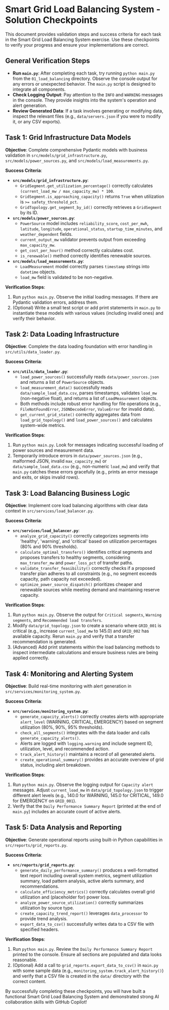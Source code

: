 # Smart Grid Load Balancing System - Solution Checkpoints

This document provides validation steps and success criteria for each task in the Smart Grid Load Balancing System exercise. Use these checkpoints to verify your progress and ensure your implementations are correct.

## General Verification Steps

-   **Run `main.py`**: After completing each task, try running `python main.py` from the `01_load_balancing` directory. Observe the console output for any errors or unexpected behavior. The `main.py` script is designed to integrate all components.
-   **Check Logging Output**: Pay attention to the `INFO` and `WARNING` messages in the console. They provide insights into the system's operation and alert generation.
-   **Review Generated Data**: If a task involves generating or modifying data, inspect the relevant files (e.g., `data/servers.json` if you were to modify it, or any CSV exports).

## Task 1: Grid Infrastructure Data Models

**Objective**: Complete comprehensive Pydantic models with business validation in `src/models/grid_infrastructure.py`, `src/models/power_sources.py`, and `src/models/load_measurements.py`.

**Success Criteria**:
-   **`src/models/grid_infrastructure.py`**:
    -   `GridSegment.get_utilization_percentage()` correctly calculates `(current_load_mw / max_capacity_mw) * 100`.
    -   `GridSegment.is_approaching_capacity()` returns `True` when utilization is `>= safety_threshold_pct`.
    -   `GridTopology.get_segment_by_id()` correctly retrieves a `GridSegment` by its ID.
-   **`src/models/power_sources.py`**:
    -   `PowerSource` model includes `reliability_score`, `cost_per_mwh`, `latitude`, `longitude`, `operational_status`, `startup_time_minutes`, and `weather_dependent` fields.
    -   `current_output_mw` validator prevents output from exceeding `max_capacity_mw`.
    -   `get_cost_per_hour()` method correctly calculates cost.
    -   `is_renewable()` method correctly identifies renewable sources.
-   **`src/models/load_measurements.py`**:
    -   `LoadMeasurement` model correctly parses `timestamp` strings into `datetime` objects.
    -   `load_mw` field is validated to be non-negative.

**Verification Steps**:
1.  Run `python main.py`. Observe the initial loading messages. If there are Pydantic validation errors, address them.
2.  (Optional) Write a small test script or add print statements in `main.py` to instantiate these models with various values (including invalid ones) and verify their behavior.

## Task 2: Data Loading Infrastructure

**Objective**: Complete the data loading foundation with error handling in `src/utils/data_loader.py`.

**Success Criteria**:
-   **`src/utils/data_loader.py`**:
    -   `load_power_sources()` successfully reads `data/power_sources.json` and returns a list of `PowerSource` objects.
    -   `load_measurement_data()` successfully reads `data/sample_load_data.csv`, parses timestamps, validates `load_mw` (non-negative float), and returns a list of `LoadMeasurement` objects.
    -   Both methods include robust error handling for file operations (e.g., `FileNotFoundError`, `JSONDecodeError`, `ValueError` for invalid data).
    -   `get_current_grid_state()` correctly aggregates data from `load_grid_topology()` and `load_power_sources()` and calculates system-wide metrics.

**Verification Steps**:
1.  Run `python main.py`. Look for messages indicating successful loading of power sources and measurement data.
2.  Temporarily introduce errors in `data/power_sources.json` (e.g., malformed JSON, invalid `max_capacity_mw`) or `data/sample_load_data.csv` (e.g., non-numeric `load_mw`) and verify that `main.py` catches these errors gracefully (e.g., prints an error message and exits, or skips invalid rows).

## Task 3: Load Balancing Business Logic

**Objective**: Implement core load balancing algorithms with clear data context in `src/services/load_balancer.py`.

**Success Criteria**:
-   **`src/services/load_balancer.py`**:
    -   `analyze_grid_capacity()` correctly categorizes segments into 'healthy', 'warning', and 'critical' based on utilization percentages (80% and 90% thresholds).
    -   `calculate_optimal_transfers()` identifies critical segments and proposes transfers to healthy segments, considering `max_transfer_mw` and `power_loss_pct` of transfer paths.
    -   `validate_transfer_feasibility()` correctly checks if a proposed transfer plan adheres to all constraints (e.g., no segment exceeds capacity, path capacity not exceeded).
    -   `optimize_power_source_dispatch()` prioritizes cheaper and renewable sources while meeting demand and maintaining reserve capacity.

**Verification Steps**:
1.  Run `python main.py`. Observe the output for `Critical segments`, `Warning segments`, and `Recommended load transfers`.
2.  Modify `data/grid_topology.json` to create a scenario where `GRID_001` is critical (e.g., increase `current_load_mw` to 145.0) and `GRID_002` has available capacity. Rerun `main.py` and verify that a transfer recommendation is generated.
3.  (Advanced) Add print statements within the load balancing methods to inspect intermediate calculations and ensure business rules are being applied correctly.

## Task 4: Monitoring and Alerting System

**Objective**: Build real-time monitoring with alert generation in `src/services/monitoring_system.py`.

**Success Criteria**:
-   **`src/services/monitoring_system.py`**:
    -   `generate_capacity_alerts()` correctly creates alerts with appropriate `alert_level` (WARNING, CRITICAL, EMERGENCY) based on segment utilization (80%, 90%, 95% thresholds).
    -   `check_all_segments()` integrates with the data loader and calls `generate_capacity_alerts()`.
    -   Alerts are logged with `logging.warning` and include segment ID, utilization, level, and recommended action.
    -   `track_alert_history()` maintains a record of all generated alerts.
    -   `create_operational_summary()` provides an accurate overview of grid status, including alert breakdown.

**Verification Steps**:
1.  Run `python main.py`. Observe the logging output for `Capacity alert` messages. Adjust `current_load_mw` in `data/grid_topology.json` to trigger different alert levels (e.g., 140.0 for WARNING, 145.0 for CRITICAL, 149.0 for EMERGENCY on `GRID_001`).
2.  Verify that the `Daily Performance Summary Report` (printed at the end of `main.py`) includes an accurate count of active alerts.

## Task 5: Data Analysis and Reporting

**Objective**: Generate operational reports using built-in Python capabilities in `src/reports/grid_reports.py`.

**Success Criteria**:
-   **`src/reports/grid_reports.py`**:
    -   `generate_daily_performance_summary()` produces a well-formatted text report including overall system metrics, segment utilization summary, load pattern analysis, active alerts summary, and recommendations.
    -   `calculate_efficiency_metrics()` correctly calculates overall grid utilization and (placeholder for) power loss.
    -   `analyze_power_source_utilization()` correctly summarizes utilization by source type.
    -   `create_capacity_trend_report()` leverages `data_processor` to provide trend analysis.
    -   `export_data_to_csv()` successfully writes data to a CSV file with specified headers.

**Verification Steps**:
1.  Run `python main.py`. Review the `Daily Performance Summary Report` printed to the console. Ensure all sections are populated and data looks reasonable.
2.  (Optional) Add a call to `grid_reports.export_data_to_csv()` in `main.py` with some sample data (e.g., `monitoring_system.track_alert_history()`) and verify that a CSV file is created in the `data/` directory with the correct content.

By successfully completing these checkpoints, you will have built a functional Smart Grid Load Balancing System and demonstrated strong AI collaboration skills with GitHub Copilot!
